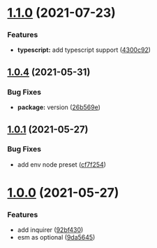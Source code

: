 # [1.1.0](https://github.com/viniciusflv/svj/compare/1.0.4...1.1.0) (2021-07-23)


### Features

* **typescript:** add typescript support ([4300c92](https://github.com/viniciusflv/svj/commit/4300c92f5d8bdb9137a0a277825e1dad9f6c2437))

## [1.0.4](https://github.com/viniciusflv/svj/compare/1.0.1...1.0.4) (2021-05-31)


### Bug Fixes

* **package:** version ([26b569e](https://github.com/viniciusflv/svj/commit/26b569e84b16970a85138f34381ce561e28b05e6))



## [1.0.1](https://github.com/viniciusflv/svj/compare/1.0.1...1.0.4) (2021-05-27)


### Bug Fixes

* add env node preset ([cf7f254](https://github.com/viniciusflv/svj/commit/cf7f254651d9ecaa2866eb0520e90a1a27c1469a))



# [1.0.0](https://github.com/viniciusflv/svj/compare/1.0.1...1.0.4) (2021-05-27)


### Features

* add inquirer ([92bf430](https://github.com/viniciusflv/svj/commit/92bf430251ff497503945ec6b8250c01dea6aa11))
* esm as optional ([9da5645](https://github.com/viniciusflv/svj/commit/9da5645c3732cfb22d1870577760141537eb0054))

